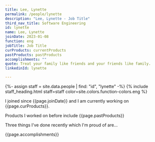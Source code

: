 ```yaml
---
title: Lee, Lynette
permalink: /people/lynette
description: "Lee, Lynette - Job Title"
third_nav_title: Software Engineering
id: lynette
name: Lee, Lynette
joinDate: 2023-01-08
function: eng
jobTitle: Job Title
curProducts: currentProducts
pastProducts: pastProducts
accomplishments: ""
quote: Treat your family like friends and your friends like family.
linkedinId: lynette

---
```


{%- assign staff = site.data.people | find: "id", "lynette" -%}
{% include staff_heading.html staff=staff color=site.colors.function-colors.eng %}

<p>I joined since {{page.joinDate}} and I am currently working on {{page.curProducts}}.</p>

<p>Products I worked on before include {{page.pastProducts}}</p>

<p>Three things I've done recently which I'm proud of are...</p>
{{page.accomplishments}}
